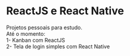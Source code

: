 # ReactJS e React Native
Projetos pessoais para estudo.<br />
Até o momento:<br />
1- Kanban com ReactJS<br />
2- Tela de login simples com React Native
